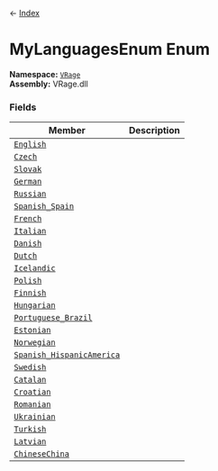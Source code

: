 ← [Index](ApiIndex)
# MyLanguagesEnum Enum
**Namespace:** [`VRage`](VRage)  
**Assembly:** VRage.dll  
### Fields
|Member|Description|
|---|---|
|[`English`](VRage.English)||
|[`Czech`](VRage.Czech)||
|[`Slovak`](VRage.Slovak)||
|[`German`](VRage.German)||
|[`Russian`](VRage.Russian)||
|[`Spanish_Spain`](VRage.Spanish_Spain)||
|[`French`](VRage.French)||
|[`Italian`](VRage.Italian)||
|[`Danish`](VRage.Danish)||
|[`Dutch`](VRage.Dutch)||
|[`Icelandic`](VRage.Icelandic)||
|[`Polish`](VRage.Polish)||
|[`Finnish`](VRage.Finnish)||
|[`Hungarian`](VRage.Hungarian)||
|[`Portuguese_Brazil`](VRage.Portuguese_Brazil)||
|[`Estonian`](VRage.Estonian)||
|[`Norwegian`](VRage.Norwegian)||
|[`Spanish_HispanicAmerica`](VRage.Spanish_HispanicAmerica)||
|[`Swedish`](VRage.Swedish)||
|[`Catalan`](VRage.Catalan)||
|[`Croatian`](VRage.Croatian)||
|[`Romanian`](VRage.Romanian)||
|[`Ukrainian`](VRage.Ukrainian)||
|[`Turkish`](VRage.Turkish)||
|[`Latvian`](VRage.Latvian)||
|[`ChineseChina`](VRage.ChineseChina)||

